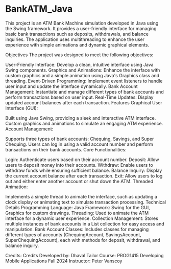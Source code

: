 # BankATM_Java
 This project is an ATM Bank Machine simulation developed in Java using the Swing framework. It provides a user-friendly interface for managing basic bank transactions such as deposits, withdrawals, and balance inquiries. The application uses multithreading to enhance the user experience with simple animations and dynamic graphical elements.

Objectives
The project was designed to meet the following objectives:

User-Friendly Interface: Develop a clean, intuitive interface using Java Swing components.
Graphics and Animations: Enhance the interface with custom graphics and a simple animation using Java's Graphics class and threading.
Event-Driven Programming: Implement event listeners to handle user input and update the interface dynamically.
Bank Account Management: Instantiate and manage different types of bank accounts and perform transactions based on user input.
Real-Time Updates: Display updated account balances after each transaction.
Features
Graphical User Interface (GUI):

Built using Java Swing, providing a sleek and interactive ATM interface.
Custom graphics and animations to simulate an engaging ATM experience.
Account Management:

Supports three types of bank accounts: Chequing, Savings, and Super Chequing.
Users can log in using a valid account number and perform transactions on their bank accounts.
Core Functionalities:

Login: Authenticate users based on their account number.
Deposit: Allow users to deposit money into their accounts.
Withdraw: Enable users to withdraw funds while ensuring sufficient balance.
Balance Inquiry: Display the current account balance after each transaction.
Exit: Allow users to log out and either enter another account or shut down the ATM.
Threaded Animation:

Implements a simple thread to animate the interface, such as updating a clock display or animating text to simulate transaction processing.
Technical Details
Programming Language: Java
Framework: Swing for the GUI, Graphics for custom drawings.
Threading: Used to animate the ATM interface for a dynamic user experience.
Collection Management: Stores multiple instances of bank accounts in a List collection for easy access and manipulation.
Bank Account Classes: Includes classes for managing different types of accounts (ChequingAccount, SavingsAccount, SuperChequingAccount), each with methods for deposit, withdrawal, and balance inquiry.

Credits: Credits Developed by: Dhaval Tailor Course: PROG1415 Developing Mobile Applications Fall 2024 Instructor: Peter Vanscoy